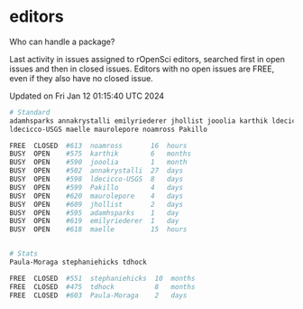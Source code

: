 # editors

Who can handle a package?

Last activity in issues assigned to rOpenSci editors, searched first in open
issues and then in closed issues. Editors with no open issues are FREE, even if
they also have no closed issue.


Updated on Fri Jan 12 01:15:40 UTC 2024

```bash
# Standard
adamhsparks annakrystalli emilyriederer jhollist jooolia karthik ldecicco
ldecicco-USGS maelle maurolepore noamross Pakillo

FREE  CLOSED  #613  noamross       16  hours
BUSY  OPEN    #575  karthik        6   months
BUSY  OPEN    #590  jooolia        1   month
BUSY  OPEN    #502  annakrystalli  27  days
BUSY  OPEN    #598  ldecicco-USGS  8   days
BUSY  OPEN    #599  Pakillo        4   days
BUSY  OPEN    #620  maurolepore    4   days
BUSY  OPEN    #609  jhollist       2   days
BUSY  OPEN    #595  adamhsparks    1   day
BUSY  OPEN    #619  emilyriederer  1   day
BUSY  OPEN    #618  maelle         15  hours


# Stats
Paula-Moraga stephaniehicks tdhock

FREE  CLOSED  #551  stephaniehicks  10  months
FREE  CLOSED  #475  tdhock          8   months
FREE  CLOSED  #603  Paula-Moraga    2   days
```
